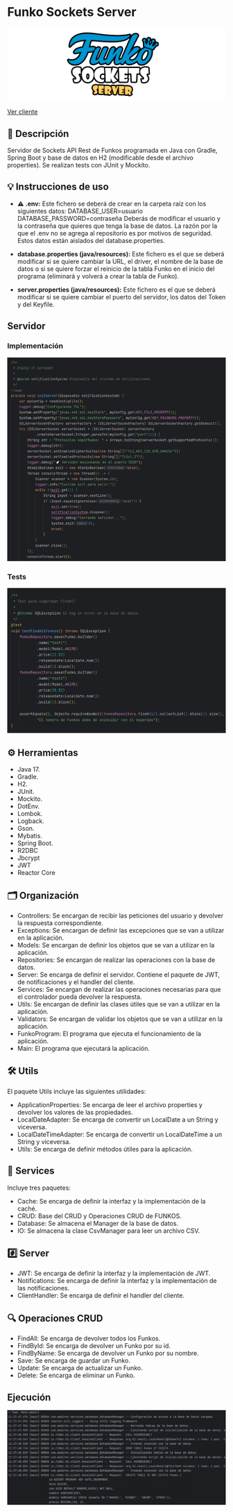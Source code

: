 # Funko Sockets Server

<p align="center">
  <img src="images/logo.png" alt="Funko Sockets Server">
</p>

[Ver cliente](https://github.com/Madirex/funkos-sockets-client)

## 📝 Descripción

Servidor de Sockets API Rest de Funkos programada en Java con Gradle, Spring Boot y base de datos en H2 (modificable desde el archivo properties). Se
realizan tests con JUnit y Mockito.

## 💡 Instrucciones de uso

- ⚠ **.env:** Este fichero se deberá de crear en la carpeta raíz con los siguientes datos:
  DATABASE_USER=usuario
  DATABASE_PASSWORD=contraseña
  Deberás de modificar el usuario y la contraseña que quieres que tenga la base de datos. La razón por la que el .env no
  se agrega al repositorio es por motivos de seguridad. Estos datos están aislados del database.properties.

- **database.properties (java/resources):** Este fichero es el que se deberá modificar si se quiere cambiar la URL, el driver, el nombre
  de la base de datos o si se quiere forzar el reinicio de la tabla Funko en el inicio del programa (eliminará y volverá
  a crear la tabla de Funko).
- **server.properties (java/resources):** Este fichero es el que se deberá modificar si se quiere cambiar el puerto del servidor, los datos del Token y del Keyfile.

## Servidor

### Implementación

<p align="center">
  <img src="images/img1.png" alt="Imagen">
</p>

### Tests

<p align="center">
  <img src="images/test1.png" alt="Test">
</p>

## ⚙ Herramientas

- Java 17.
- Gradle.
- H2.
- JUnit.
- Mockito.
- DotEnv.
- Lombok.
- Logback.
- Gson.
- Mybatis.
- Spring Boot.
- R2DBC
- Jbcrypt
- JWT
- Reactor Core

## 🗂️ Organización

- Controllers: Se encargan de recibir las peticiones del usuario y devolver la respuesta correspondiente.
- Exceptions: Se encargan de definir las excepciones que se van a utilizar en la aplicación.
- Models: Se encargan de definir los objetos que se van a utilizar en la aplicación.
- Repositories: Se encargan de realizar las operaciones con la base de datos.
- Server: Se encarga de definir el servidor. Contiene el paquete de JWT, de notificaciones y el handler del cliente.
- Services: Se encargan de realizar las operaciones necesarias para que el controlador pueda devolver la respuesta.
- Utils: Se encargan de definir las clases útiles que se van a utilizar en la aplicación.
- Validators: Se encargan de validar los objetos que se van a utilizar en la aplicación.
- FunkoProgram: El programa que ejecuta el funcionamiento de la aplicación.
- Main: El programa que ejecutará la aplicación.

## 🛠️ Utils

El paquete Utils incluye las siguientes utilidades:

- ApplicationProperties: Se encarga de leer el archivo properties y devolver los valores de las propiedades.
- LocalDateAdapter: Se encarga de convertir un LocalDate a un String y viceversa.
- LocalDateTimeAdapter: Se encarga de convertir un LocalDateTime a un String y viceversa.
- Utils: Se encarga de definir métodos útiles para la aplicación.

## 🔄 Services

Incluye tres paquetes:

- Cache: Se encarga de definir la interfaz y la implementación de la caché.
- CRUD: Base del CRUD y Operaciones CRUD de FUNKOS.
- Database: Se almacena el Manager de la base de datos.
- IO: Se almacena la clase CsvManager para leer un archivo CSV.

## #️⃣ Server

- JWT: Se encarga de definir la interfaz y la implementación de JWT.
- Notifications: Se encarga de definir la interfaz y la implementación de las notificaciones.
- ClientHandler: Se encarga de definir el handler del cliente.

## 🔍 Operaciones CRUD

- FindAll: Se encarga de devolver todos los Funkos.
- FindById: Se encarga de devolver un Funko por su id.
- FindByName: Se encarga de devolver un Funko por su nombre.
- Save: Se encarga de guardar un Funko.
- Update: Se encarga de actualizar un Funko.
- Delete: Se encarga de eliminar un Funko.

## Ejecución

<p align="center">
  <img src="images/run.gif" alt="Programa funcionando">
</p>